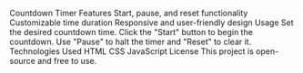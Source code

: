 Countdown Timer
Features
Start, pause, and reset functionality
Customizable time duration
Responsive and user-friendly design
Usage
Set the desired countdown time.
Click the "Start" button to begin the countdown.
Use "Pause" to halt the timer and "Reset" to clear it.
Technologies Used
HTML
CSS
JavaScript
License
This project is open-source and free to use.









